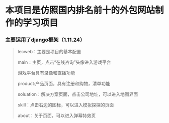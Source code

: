 # 本项目是仿照国内排名前十的外包网站制作的学习项目

### 主要运用了django框架（1.11.24）

> lecweb：主要是项目的基本配置
> 
> main：主页，点击“在线咨询”头像进入游戏平台
>
> 游戏平台具有录像和直播功能
>
>product:产品页面，具有注册和购物，清单功能
>
>soluation：解决方案页面，点击公司地址，可以进入地图界面
>
>skill：点击右边的图标，可以进入模拟探探的页面
>
>about：关于页面，可以进入弹幕特效页
>
>
>
>

